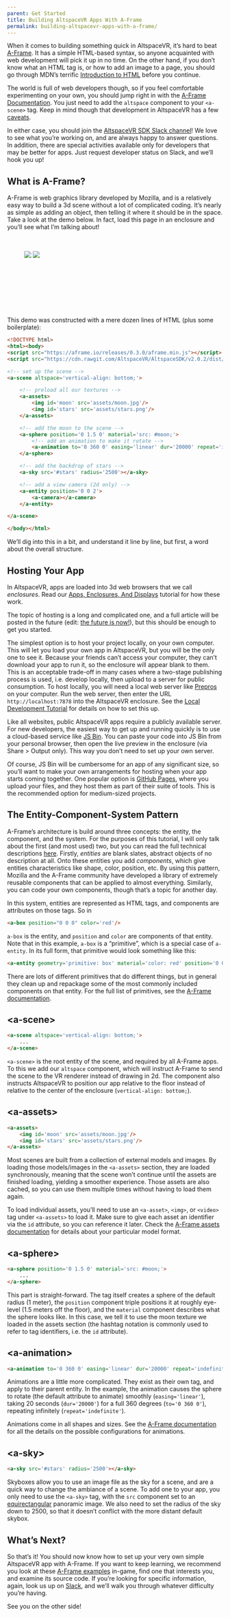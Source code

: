 ```yaml
---
parent: Get Started
title: Building AltspaceVR Apps With A-Frame
permalink: building-altspacevr-apps-with-a-frame/
---
```


When it comes to building something quick in AltspaceVR, it’s hard to beat [A-Frame](https://aframe.io/). It has a
simple HTML-based syntax, so anyone acquainted with web development will pick it up in no time. On the other hand, if
you don’t know what an HTML tag is, or how to add an image to a page, you should go through MDN’s terrific [Introduction
to HTML](https://developer.mozilla.org/en-US/docs/Web/Guide/HTML/Introduction) before you continue.

The world is full of web developers though, so if you feel comfortable experimenting on your own, you should jump right
in with the [A-Frame Documentation](https://aframe.io/docs/0.3.0/introduction/). You just need to add the `altspace`
component to your `<a-scene>` tag. Keep in mind though that development in AltspaceVR has a few
[caveats](https://github.com/altspacevr/altspacesdk#graphics-feature-support).

In either case, you should join the [AltspaceVR SDK Slack channel](/slack)! We love to see what you’re working on, and
are always happy to answer questions. In addition, there are special activities available only for developers that may
be better for apps. Just request developer status on Slack, and we’ll hook you up!

## What is A-Frame?

A-Frame is web graphics library developed by Mozilla, and is a relatively easy way to build a 3d scene without a lot of
complicated coding. It’s nearly as simple as adding an object, then telling it where it should be in the space. Take a
look at the demo below. In fact, load this page in an enclosure and you’ll see what I’m talking about!

<script src="https://aframe.io/releases/0.3.2/aframe.min.js"></script>
<script src="https://sdk.altvr.com/libs/altspace.js/2.0.2/altspace.min.js"></script>


<figure>
<a-scene embedded altspace='vertical-align: bottom;' style='height: 480px;'><br />
    <a-assets><br />
        <img id='moon' src='/assets/images/moon.jpg'/>
        <img id='stars' src='/assets/images/stars.png'/>
    </a-assets><br />
    <a-sphere position='0 1.5 0' material='shader: flat; src: #moon;'><br />
        <a-animation to='0 360 0' easing='linear' dur='20000' repeat='indefinite'/><br />
    </a-sphere><br />
    <a-sky src='#stars' radius='2500'></a-sky><br />
    <a-entity position='0 0 2'><br />
        <a-camera></a-camera><br />
    </a-entity><br />
</a-scene>
</figure>

This demo was constructed with a mere dozen lines of HTML (plus some boilerplate):

```html
<!DOCTYPE html>
<html><body>
<script src="https://aframe.io/releases/0.3.0/aframe.min.js"></script>
<script src="https://cdn.rawgit.com/AltspaceVR/AltspaceSDK/v2.0.2/dist/altspace.min.js"></script>

<!-- set up the scene -->
<a-scene altspace='vertical-align: bottom;'>

    <!-- preload all our textures -->
    <a-assets>
        <img id='moon' src='assets/moon.jpg'/>
        <img id='stars' src='assets/stars.png'/>
    </a-assets>

    <!-- add the moon to the scene -->
    <a-sphere position='0 1.5 0' material='src: #moon;'>
        <!-- add an animation to make it rotate -->
        <a-animation to='0 360 0' easing='linear' dur='20000' repeat='indefinite'/>
    </a-sphere>

    <!-- add the backdrop of stars -->
    <a-sky src='#stars' radius='2500'></a-sky>

    <!-- add a view camera (2d only) -->
    <a-entity position='0 0 2'>
        <a-camera></a-camera>
    </a-entity>

</a-scene>

</body></html>
```

We’ll dig into this in a bit, and understand it line by line, but first, a word about the overall structure.

## Hosting Your App

In AltspaceVR, apps are loaded into 3d web browsers that we call _enclosures_. Read our
[Apps, Enclosures, And Displays](/apps-enclosures-and-displays/) tutorial for how these work.

The topic of hosting is a long and complicated one, and a full article will be posted in the future (edit:
[the future is now!](/hosting-your-apps/)), but this should be enough to get you started.

The simplest option is to host your project locally, on your own computer. This will let you load your own app in
AltspaceVR, but you will be the only one to see it. Because your friends can’t access your computer, they can’t download
your app to run it, so the enclosure will appear blank to them. This is an acceptable trade-off in many cases where a
two-stage publishing process is used, i.e. develop locally, then upload to a server for public consumption. To host
locally, you will need a local web server like [Prepros](https://prepros.io/) on your computer. Run the web server, then
enter the URL `http://localhost:7878` into the AltspaceVR enclosure. See the [Local Development Tutorial](/local-dev/)
for details on how to set this up.

Like all websites, public AltspaceVR apps require a publicly available server. For new developers, the easiest way to
get up and running quickly is to use a cloud-based service like [JS Bin](https://jsbin.com). You can paste your code
into JS Bin from your personal browser, then open the live preview in the enclosure (via Share > Output only). This way
you don’t need to set up your own server.

Of course, JS Bin will be cumbersome for an app of any significant size, so you’ll want to make your own arrangements
for hosting when your app starts coming together. One popular option is [GitHub Pages](https://pages.github.com/), where
    you upload your files, and they host them as part of their suite of tools. This is the recommended option for
    medium-sized projects.

## The Entity-Component-System Pattern

A-Frame’s architecture is build around three concepts: the entity, the component, and the system. For the purposes of
this tutorial, I will only talk about the first (and most used) two, but you can read the full technical descriptions
[here](https://aframe.io/docs/0.3.0/core/). Firstly, _entities_ are blank slates, abstract objects of no description at
all. Onto these entities you add _components_, which give entities characteristics like shape, color, position, etc. By
using this pattern, Mozilla and the A-Frame community have developed a library of extremely reusable components that can
be applied to almost everything. Similarly, you can code your own components, though that’s a topic for another day.

In this system, entities are represented as HTML tags, and components are attributes on those tags. So in

```html
<a-box position="0 0 0" color='red'/>
```

`a-box` is the entity, and `position` and `color` are components of that entity. Note that in this example, `a-box` is a
“primitive”, which is a special case of `a-entity`. In its full form, that primitive would look something like this:

```html
<a-entity geometry='primitive: box' material='color: red' position='0 0 0'/>
```

There are lots of different primitives that do different things, but in general they clean up and repackage some of the
most commonly included components on that entity. For the full list of primitives, see the
[A-Frame documentation](https://aframe.io/docs/0.3.0/primitives/).

## &lt;a-scene&gt;

```html
<a-scene altspace='vertical-align: bottom;'>
    ...
</a-scene>
```

`<a-scene>` is the root entity of the scene, and required by all A-Frame apps. To this we add our `altspace` component,
which will instruct A-Frame to send the scene to the VR renderer instead of drawing in 2d. The component also instructs
AltspaceVR to position our app relative to the floor instead of relative to the center of the enclosure
(`vertical-align: bottom;`).

## &lt;a-assets&gt;

```html
<a-assets>
    <img id='moon' src='assets/moon.jpg'/>
    <img id='stars' src='assets/stars.png'/>
</a-assets>
```

Most scenes are built from a collection of external models and images. By loading those models/images in the
`<a-assets>` section, they are loaded synchronously, meaning that the scene won’t continue until the assets are finished
loading, yielding a smoother experience. Those assets are also cached, so you can use them multiple times without having
to load them again.

To load individual assets, you’ll need to use an `<a-asset>`, `<img>`, or `<video>` tag under `<a-assets>` to load it.
Make sure to give each asset an identifier via the `id` attribute, so you can reference it later. Check the
[A-Frame assets documentation](https://aframe.io/docs/0.3.0/core/asset-management-system.html) for details about your
particular model format.

## &lt;a-sphere&gt;

```html
<a-sphere position='0 1.5 0' material='src: #moon;'>
    ...
</a-sphere>
```

This part is straight-forward. The tag itself creates a sphere of the default radius (1 meter), the `position` component
triple positions it at roughly eye-level (1.5 meters off the floor), and the `material` component describes what the
sphere looks like. In this case, we tell it to use the moon texture we loaded in the assets section (the hashtag
notation is commonly used to refer to tag identifiers, i.e. the `id` attribute).

## &lt;a-animation&gt;

```html
<a-animation to='0 360 0' easing='linear' dur='20000' repeat='indefinite'/>
```

Animations are a little more complicated. They exist as their own tag, and apply to their parent entity. In the example,
the animation causes the sphere to rotate (the default attribute to animate) smoothly (`easing='linear'`), taking 20
seconds (`dur='20000'`) for a full 360 degrees (`to='0 360 0'`), repeating infinitely (`repeat='indefinite'`).

Animations come in all shapes and sizes. See the
[A-Frame documentation](https://aframe.io/docs/0.3.0/core/animations.html) for all the details on the possible
configurations for animations.

## &lt;a-sky&gt;

```html
<a-sky src='#stars' radius='2500'></a-sky>
```

Skyboxes allow you to use an image file as the sky for a scene, and are a quick way to change the ambiance of a scene.
To add one to your app, you only need to use the `<a-sky>` tag, with the `src` component set to an
[equirectangular](https://wiki.panotools.org/Panorama_formats) panoramic image. We also need to set the radius of the sky
down to 2500, so that it doesn’t conflict with the more distant default skybox.

## What’s Next?

So that’s it! You should now know how to set up your very own simple AltspaceVR app with A-Frame. If you want to keep
learning, we recommend you look at these [A-Frame examples](https://altspacevr.github.io/aframe/examples/) in-game, find
one that interests you, and examine its source code. If you’re looking for specific information, again, look us up on
[Slack](https://altspacevr-slackin.herokuapp.com/), and we’ll walk
you through whatever difficulty you’re having.

See you on the other side!
